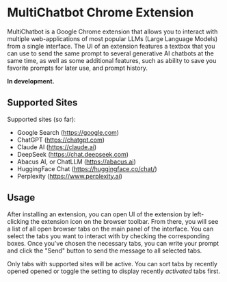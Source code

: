 # MultiChatbot Chrome Extension

MultiChatbot is a Google Chrome extension that allows you to interact with multiple web-applications of most popular LLMs (Large Language Models) from a single interface. The UI of an extension features a textbox that you can use to send the same prompt to several generative AI chatbots at the same time, as well as some additional features, such as ability to save you favorite prompts for later use, and prompt history.

**In development.**

## Supported Sites
Supported sites (so far):
- Google Search (https://google.com)
- ChatGPT (https://chatgpt.com)
- Claude AI (https://claude.ai)
- DeepSeek (https://chat.deepseek.com)
- Abacus AI, or ChatLLM (https://abacus.ai)
- HuggingFace Chat (https://huggingface.co/chat/)
- Perplexity (https://www.perplexity.ai)


## Usage
After installing an extension, you can open UI of the extension by left-clicking the extension icon on the browser toolbar. From there, you will see a list of all open browser tabs on the main panel of the interface. You can select the tabs you want to interact with by checking the corresponding boxes. Once you've chosen the necessary tabs, you can write your prompt and click the "Send" button to send the message to all selected tabs.

Only tabs with supported sites will be active. You can sort tabs by recently opened opened or toggle the setting to display recently *activated* tabs first.